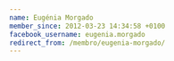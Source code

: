 ```yaml
---
name: Eugénia Morgado
member_since: 2012-03-23 14:34:58 +0100
facebook_username: eugenia.morgado
redirect_from: /membro/eugenia-morgado/
---
```

